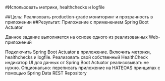 #Использовать метрики, healthchecks и logfile

##Цель: 
Реализовать production-grade мониторинг и прозрачность в приложении
##Результат: 
Приложение с применением Spring Boot Actuator

Данное задание выполняется на основе одного из реализованных Web-приложений

Подключить Spring Boot Actuator в приложение.
Включить метрики, healthchecks и logfile.
Реализовать свой собственный HealthCheck индикатор
UI для данных от Spring Boot Actuator реализовывать не нужно.
Опционально: переписать приложение на HATEOAS принципах с помощью Spring Data REST Repository